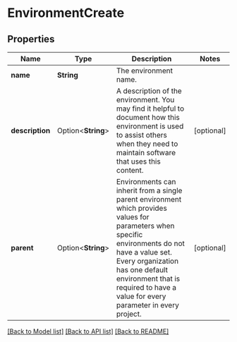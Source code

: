 # EnvironmentCreate

## Properties

Name | Type | Description | Notes
------------ | ------------- | ------------- | -------------
**name** | **String** | The environment name. | 
**description** | Option<**String**> | A description of the environment.  You may find it helpful to document how this environment is used to assist others when they need to maintain software that uses this content. | [optional]
**parent** | Option<**String**> | Environments can inherit from a single parent environment which provides values for parameters when specific environments do not have a value set.  Every organization has one default environment that is required to have a value for every parameter in every project. | [optional]

[[Back to Model list]](../README.md#documentation-for-models) [[Back to API list]](../README.md#documentation-for-api-endpoints) [[Back to README]](../README.md)


